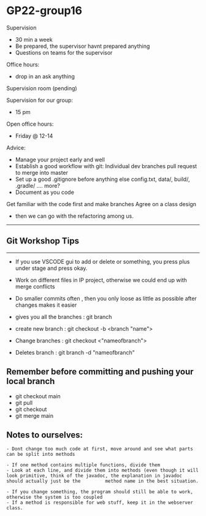 # GP22-group16

Supervision 

- 30 min a week 
- Be prepared, the supervisor havnt prepared anything 
- Questions on teams for the supervisor 

Office hours: 
- drop in an ask anything 

Supervision room (pending)

Supervision for our group:
- 15 pm

Open office hours: 
- Friday @ 12-14

Advice: 
- Manage your project early and well
- Establish a good workflow with git:
    Individual dev branches
    pull request to merge into master
- Set up a good .gitignore before anything else
  config.txt, data/, build/, .gradle/ .... more? 
- Document as you code


Get familiar with the code first and make branches
Agree on a class design
- then we can go with the refactoring among us. 

_________________
## Git Workshop Tips
_________________
- If you use VSCODE gui to add or delete or something, you press plus under stage and press okay.
- Work on different files in IP project, otherwise we could end up with merge conflicts

- Do smaller commits often , then you only loose as little as possible after changes makes it easier

- gives you all the branches :
    git branch
- create new branch :
 git checkout -b <branch "name">
- Change branches :
git checkout <"nameofbranch">
- Deletes branch :
 git branch -d "nameofbranch"

## Remember before committing and pushing your local branch

- git checkout main
- git pull
- git checkout <your local branchname>
- git merge main
    
## Notes to ourselves: 
    
    - Dont change too much code at first, move around and see what parts can be split into methods 

    - If one method contains multiple functions, divide them 
    - Look at each line, and divide them into methods (even though it will look primitive, think of the javadoc, the explanation in javadoc should actually just be the         method name in the best situation. 
    
    - If you change something, the program should still be able to work, otherwise the system is too coupled
    - If a method is responsible for web stuff, keep it in the webserver class.
    

